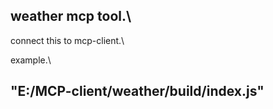 ## weather mcp tool.\

connect this to mcp-client.\

example.\
## "E:/MCP-client/weather/build/index.js"
